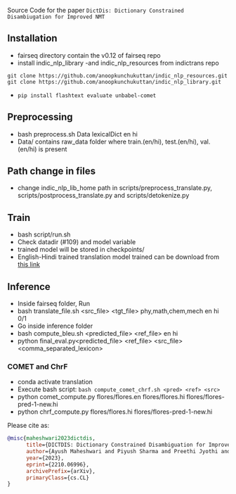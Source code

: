 
Source Code for the paper `DictDis: Dictionary Constrained Disambiugation for Improved NMT`
## Installation

- fairseq directory contain the v0.12 of fairseq repo
- install indic_nlp_library -and indic_nlp_resources from indictrans repo

```
git clone https://github.com/anoopkunchukuttan/indic_nlp_resources.git
git clone https://github.com/anoopkunchukuttan/indic_nlp_library.git
```
- `pip install flashtext evaluate unbabel-comet`
## Preprocessing
- bash preprocess.sh Data lexicalDict en hi
- Data/ contains raw_data folder where train.(en/hi), test.(en/hi), val.(en/hi) is present

## Path change in files
- change indic_nlp_lib_home path in scripts/preprocess_translate.py, scripts/postprocess_translate.py and scripts/detokenize.py

## Train
- bash script/run.sh
- Check datadir (#109) and model variable
- trained model will be stored in checkpoints/
- English-Hindi trained translation model trained can be download from [this link](https://iitbacin-my.sharepoint.com/:u:/g/personal/ayusham_iitb_ac_in/EUOsQoDaa9JGgPtTdKtPM5QB1DPtRAIZ4DNgCxjU94s3Xw?e=SCwYMR) 

## Inference

- Inside fairseq folder, Run
- bash translate_file.sh <src_file>  <tgt_file> phy,math,chem,mech en hi 0/1
- Go inside inference folder 
- bash compute_bleu.sh <predicted_file> <ref_file> en hi
- python final_eval.py<predicted_file> <ref_file>  <src_file>  <comma_separated_lexicon>

### COMET and ChrF
- conda activate translation
- Execute bash script: `bash compute_comet_chrf.sh <pred> <ref> <src> `
- python comet_compute.py flores/flores.en flores/flores.hi flores/flores-pred-1-new.hi
- python chrf_compute.py  flores/flores.hi flores/flores-pred-1-new.hi


Please cite as:

``` bibtex
@misc{maheshwari2023dictdis,
      title={DICTDIS: Dictionary Constrained Disambiguation for Improved NMT}, 
      author={Ayush Maheshwari and Piyush Sharma and Preethi Jyothi and Ganesh Ramakrishnan},
      year={2023},
      eprint={2210.06996},
      archivePrefix={arXiv},
      primaryClass={cs.CL}
}
```

